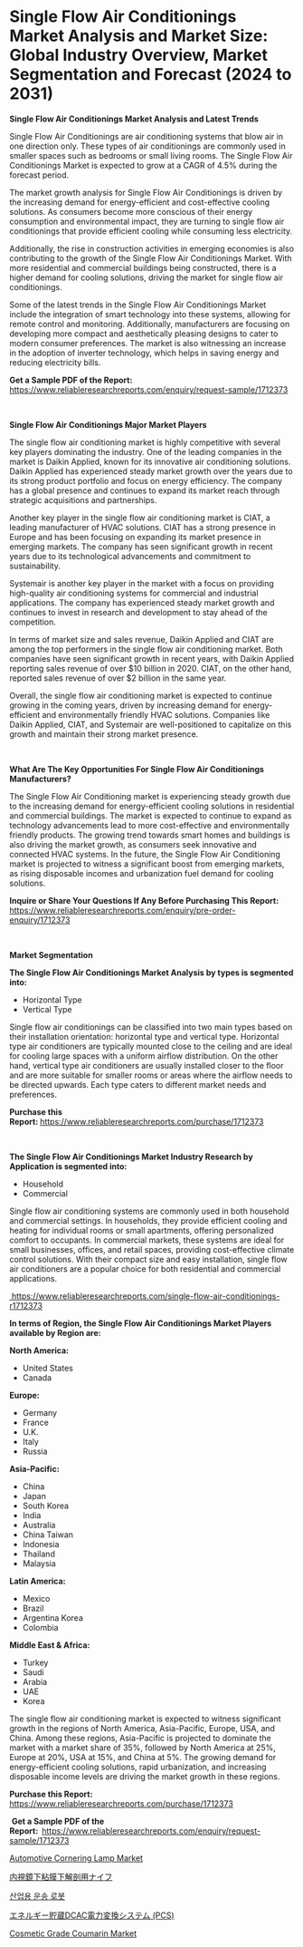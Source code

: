 <p><h1>Single Flow Air Conditionings Market Analysis and Market Size: Global Industry Overview, Market Segmentation and Forecast (2024 to 2031)</h1></p><p><strong>Single Flow Air Conditionings Market Analysis and Latest Trends</strong></p>
<p><p>Single Flow Air Conditionings are air conditioning systems that blow air in one direction only. These types of air conditionings are commonly used in smaller spaces such as bedrooms or small living rooms. The Single Flow Air Conditionings Market is expected to grow at a CAGR of 4.5% during the forecast period. </p><p>The market growth analysis for Single Flow Air Conditionings is driven by the increasing demand for energy-efficient and cost-effective cooling solutions. As consumers become more conscious of their energy consumption and environmental impact, they are turning to single flow air conditionings that provide efficient cooling while consuming less electricity. </p><p>Additionally, the rise in construction activities in emerging economies is also contributing to the growth of the Single Flow Air Conditionings Market. With more residential and commercial buildings being constructed, there is a higher demand for cooling solutions, driving the market for single flow air conditionings. </p><p>Some of the latest trends in the Single Flow Air Conditionings Market include the integration of smart technology into these systems, allowing for remote control and monitoring. Additionally, manufacturers are focusing on developing more compact and aesthetically pleasing designs to cater to modern consumer preferences. The market is also witnessing an increase in the adoption of inverter technology, which helps in saving energy and reducing electricity bills.</p></p>
<p><strong>Get a Sample PDF of the Report:&nbsp;</strong> <a href="https://www.reliableresearchreports.com/enquiry/request-sample/1712373">https://www.reliableresearchreports.com/enquiry/request-sample/1712373</a></p>
<p>&nbsp;</p>
<p><strong>Single Flow Air Conditionings Major Market Players</strong></p>
<p><p>The single flow air conditioning market is highly competitive with several key players dominating the industry. One of the leading companies in the market is Daikin Applied, known for its innovative air conditioning solutions. Daikin Applied has experienced steady market growth over the years due to its strong product portfolio and focus on energy efficiency. The company has a global presence and continues to expand its market reach through strategic acquisitions and partnerships.</p><p>Another key player in the single flow air conditioning market is CIAT, a leading manufacturer of HVAC solutions. CIAT has a strong presence in Europe and has been focusing on expanding its market presence in emerging markets. The company has seen significant growth in recent years due to its technological advancements and commitment to sustainability.</p><p>Systemair is another key player in the market with a focus on providing high-quality air conditioning systems for commercial and industrial applications. The company has experienced steady market growth and continues to invest in research and development to stay ahead of the competition.</p><p>In terms of market size and sales revenue, Daikin Applied and CIAT are among the top performers in the single flow air conditioning market. Both companies have seen significant growth in recent years, with Daikin Applied reporting sales revenue of over $10 billion in 2020. CIAT, on the other hand, reported sales revenue of over $2 billion in the same year.</p><p>Overall, the single flow air conditioning market is expected to continue growing in the coming years, driven by increasing demand for energy-efficient and environmentally friendly HVAC solutions. Companies like Daikin Applied, CIAT, and Systemair are well-positioned to capitalize on this growth and maintain their strong market presence.</p></p>
<p>&nbsp;</p>
<p><strong>What Are The Key Opportunities For Single Flow Air Conditionings Manufacturers?</strong></p>
<p><p>The Single Flow Air Conditioning market is experiencing steady growth due to the increasing demand for energy-efficient cooling solutions in residential and commercial buildings. The market is expected to continue to expand as technology advancements lead to more cost-effective and environmentally friendly products. The growing trend towards smart homes and buildings is also driving the market growth, as consumers seek innovative and connected HVAC systems. In the future, the Single Flow Air Conditioning market is projected to witness a significant boost from emerging markets, as rising disposable incomes and urbanization fuel demand for cooling solutions.</p></p>
<p><strong>Inquire or Share Your Questions If Any Before Purchasing This Report:</strong> <a href="https://www.reliableresearchreports.com/enquiry/pre-order-enquiry/1712373">https://www.reliableresearchreports.com/enquiry/pre-order-enquiry/1712373</a></p>
<p>&nbsp;</p>
<p><strong>Market Segmentation</strong></p>
<p><strong>The Single Flow Air Conditionings Market Analysis by types is segmented into:</strong></p>
<p><ul><li>Horizontal Type</li><li>Vertical Type</li></ul></p>
<p><p>Single flow air conditionings can be classified into two main types based on their installation orientation: horizontal type and vertical type. Horizontal type air conditioners are typically mounted close to the ceiling and are ideal for cooling large spaces with a uniform airflow distribution. On the other hand, vertical type air conditioners are usually installed closer to the floor and are more suitable for smaller rooms or areas where the airflow needs to be directed upwards. Each type caters to different market needs and preferences.</p></p>
<p><strong>Purchase this Report:&nbsp;</strong><a href="https://www.reliableresearchreports.com/purchase/1712373">https://www.reliableresearchreports.com/purchase/1712373</a></p>
<p>&nbsp;</p>
<p><strong>The Single Flow Air Conditionings Market Industry Research by Application is segmented into:</strong></p>
<p><ul><li>Household</li><li>Commercial</li></ul></p>
<p><p>Single flow air conditioning systems are commonly used in both household and commercial settings. In households, they provide efficient cooling and heating for individual rooms or small apartments, offering personalized comfort to occupants. In commercial markets, these systems are ideal for small businesses, offices, and retail spaces, providing cost-effective climate control solutions. With their compact size and easy installation, single flow air conditioners are a popular choice for both residential and commercial applications.</p></p>
<p><a href="https://www.reliableresearchreports.com/single-flow-air-conditionings-r1712373">&nbsp;https://www.reliableresearchreports.com/single-flow-air-conditionings-r1712373</a></p>
<p><strong>In terms of Region, the Single Flow Air Conditionings Market Players available by Region are:</strong></p>
<p>
    <p> <strong> North America: </strong>
        <ul>
            <li>United States</li>
            <li>Canada</li>
        </ul>
        </p> 
    <p> <strong> Europe: </strong>
        <ul>
            <li>Germany</li>
            <li>France</li>
            <li>U.K.</li>
            <li>Italy</li>
            <li>Russia</li>
        </ul>
        </p> 
    <p> <strong> Asia-Pacific: </strong>
        <ul>
            <li>China</li>
            <li>Japan</li>
            <li>South Korea</li>
            <li>India</li>
            <li>Australia</li>
            <li>China Taiwan</li>
            <li>Indonesia</li>
            <li>Thailand</li>
            <li>Malaysia</li>
        </ul>
        </p> 
    <p> <strong> Latin America: </strong>
        <ul>
            <li>Mexico</li>
            <li>Brazil</li>
            <li>Argentina Korea</li>
            <li>Colombia</li>
        </ul>
        </p> 
    <p> <strong> Middle East & Africa: </strong>
        <ul>
            <li>Turkey</li>
            <li>Saudi</li>
            <li>Arabia</li>
            <li>UAE</li>
            <li>Korea</li>
        </ul>
    </p>
    </p>
<p><p>The single flow air conditioning market is expected to witness significant growth in the regions of North America, Asia-Pacific, Europe, USA, and China. Among these regions, Asia-Pacific is projected to dominate the market with a market share of 35%, followed by North America at 25%, Europe at 20%, USA at 15%, and China at 5%. The growing demand for energy-efficient cooling solutions, rapid urbanization, and increasing disposable income levels are driving the market growth in these regions.</p></p>
<p><strong>Purchase this Report: </strong><a href="https://www.reliableresearchreports.com/purchase/1712373">https://www.reliableresearchreports.com/purchase/1712373</a></p>
<p>&nbsp;<strong>Get a Sample PDF of the Report:&nbsp;&nbsp;</strong><a href="https://www.reliableresearchreports.com/enquiry/request-sample/1712373">https://www.reliableresearchreports.com/enquiry/request-sample/1712373</a></p>
<p><strong></strong></p>
<p><p><a href="https://github.com/LeilaniWyman2021/Market-Research-Report-List-1/blob/main/automotive-cornering-lamp-market.md">Automotive Cornering Lamp Market</a></p><p><a href="https://github.com/tanyaali3/Market-Research-Report-List-1/blob/main/7690972127283.md">内視鏡下粘膜下解剖用ナイフ</a></p><p><a href="https://github.com/Edwards13Jessica/Market-Research-Report-List-1/blob/main/3466567110523.md">산업용 운송 로봇</a></p><p><a href="https://github.com/DwightHuels1/Market-Research-Report-List-1/blob/main/1423121127284.md">エネルギー貯蔵DCAC電力変換システム (PCS)</a></p><p><a href="https://github.com/ashepherd82/Market-Research-Report-List-4/blob/main/cosmetic-grade-coumarin-market.md">Cosmetic Grade Coumarin Market</a></p></p>